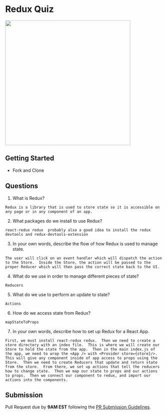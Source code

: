 # Redux Quiz

<img src="https://chriscourses.com/img/blog/redux/redux.jpg" height="400px"/>

## Getting Started

- Fork and Clone

## Questions

1. What is Redux?

```
Redux is a library that is used to store state so it is accessible on any page or in any component of an app.
```

2. What packages do we install to use Redux?

```
react-redux redux  probably also a good idea to install the redux devtools and redux-devtools-extension
```

3. In your own words, describe the flow of how Redux is used to manage state.

```
The user will click on an event handler which will dispatch the action to the Store.  Inside the Store, the action will be passed to the proper Reducer which will then pass the correct state back to the UI.
```

4. What do we use in order to manage different pieces of state?

```
Reducers
```

5. What do we use to perform an update to state?

```
Actions
```

6. How do we access state from Redux?

```
mapStateToProps
```

7. In your own words, describe how to set up Redux for a React App.

```
First, we must install react-redux redux.  Then we need to create a store directory with an index file.  This is where we will create our Store to hold the state from the app.  Then in the main index.js of the app, we need to wrap the <App /> with <Provider store={store}/>.  This will give any component inside of app access to props using the Store.  Then we need to create Reducers that update and return state from the store.  From there, we set up actions that tell the reducers how to change state.  Then we map our state to props and our actions to props.  Then we connect our component to redux, and import our actions into the components.
```

## Submission

Pull Request due by **9AM EST** following the [PR Submission Guidelines](https://github.com/SEI-R-2-22/template_pull_request).
